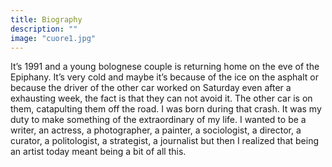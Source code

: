 ```yaml
---
title: Biography
description: ""
image: "cuore1.jpg"
---
```


It’s 1991 and a young bolognese couple is returning home on the eve of the Epiphany. It’s very cold and maybe it’s because of the ice on the asphalt or because the driver of the other car worked on Saturday even after a exhausting week, the fact is that they can not avoid it. The other car is on them, catapulting them off the road.
I was born during that crash.
It was my duty to make something of the extraordinary of my life.
I wanted to be a writer, an actress, a photographer, a painter, a sociologist, a director, a curator, a politologist, a strategist, a journalist but then I realized that being an artist today meant being a bit of all this.
